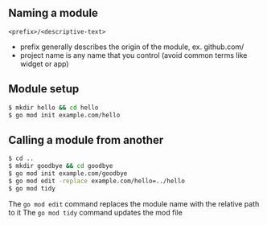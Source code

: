 ## Naming a module

`<prefix>/<descriptive-text>`

* prefix generally describes the origin of the module, ex. github.com/<project-name>
* project name is any name that you control (avoid common terms like widget or app)

## Module setup

```bash
$ mkdir hello && cd hello
$ go mod init example.com/hello
```

## Calling a module from another

```bash
$ cd ..
$ mkdir goodbye && cd goodbye
$ go mod init example.com/goodbye
$ go mod edit -replace example.com/hello=../hello
$ go mod tidy
```

The `go mod edit` command replaces the module name with the relative path to it
The `go mod tidy` command updates the mod file

